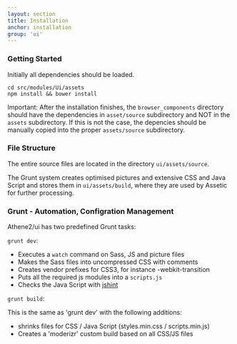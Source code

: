 ```yaml
---
layout: section
title: Installation
anchor: installation
group: 'ui'
---
```


### Getting Started

Initially all dependencies should be loaded. 

    cd src/modules/Ui/assets
    npm install && bower install

Important: After the installation finishes, the `browser_components` directory should have the dependencies in `asset/source` subdirectory and NOT in the `assets` subdirectory. If this is not the case, the depencies should be manually copied into the proper `assets/source` subdirectory.


### File Structure

The entire source files are located in the directory `ui/assets/source`. 

The Grunt system creates optimised pictures and extensive CSS and Java Script and stores them in `ui/assets/build`, where they are used by Assetic for further processing.


### Grunt - Automation, Configration Management

Athene2/ui has two predefined Grunt tasks:

`grunt dev`:

* Executes a `watch` command on Sass, JS and picture files
* Makes the Sass files into uncompressed CSS with comments
* Creates vendor prefixes for CSS3, for instance -webkit-transition
* Puts all the required js modules into a `scripts.js`
* Checks the Java Script with [jshint](http://www.jshint.com/)

`grunt build`:

This is the same as 'grunt dev' with the following additions:

* shrinks files for CSS / Java Script (styles.min.css / scripts.min.js)
* Creates a 'moderizr' custom build  based on all CSS/JS files
